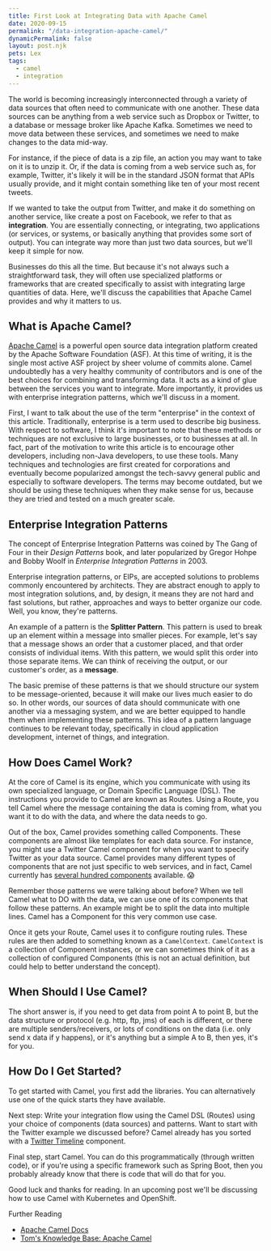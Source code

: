 ```yaml
---
title: First Look at Integrating Data with Apache Camel
date: 2020-09-15
permalink: "/data-integration-apache-camel/"
dynamicPermalink: false
layout: post.njk
pets: Lex
tags:
  - camel
  - integration
---
```


The world is becoming increasingly interconnected through a variety of data sources that often need to communicate with one another. These data sources can be anything from a web service such as Dropbox or Twitter, to a database or message broker like Apache Kafka. Sometimes we need to move data between these services, and sometimes we need to make changes to the data mid-way.

For instance, if the piece of data is a zip file, an action you may want to take on it is to unzip it. Or, if the data is coming from a web service such as, for example, Twitter, it's likely it will be in the standard JSON format that APIs usually provide, and it might contain something like ten of your most recent tweets.

If we wanted to take the output from Twitter, and make it do something on another service, like create a post on Facebook, we refer to that as **integration**. You are essentially connecting, or integrating, two applications (or services, or systems, or basically anything that provides some sort of output). You can integrate way more than just two data sources, but we'll keep it simple for now.

Businesses do this all the time. But because it's not always such a straightforward task, they will often use specialized platforms or frameworks that are created specifically to assist with integrating large quantities of data. Here, we'll discuss the capabilities that Apache Camel provides and why it matters to us.

## What is Apache Camel?
[Apache Camel](https://camel.apache.org/) is a powerful open source data integration platform created by the Apache Software Foundation (ASF). At this time of writing, it is the single most active ASF project by sheer volume of commits alone. Camel undoubtedly has a very healthy community of contributors and is one of the best choices for combining and transforming data. It acts as a kind of glue between the services you want to integrate. More importantly, it provides us with enterprise integration patterns, which we'll discuss in a moment.

First, I want to talk about the use of the term "enterprise" in the context of this article. Traditionally, enterprise is a term used to describe big business. With respect to software, I think it's important to note that these methods or techniques are not exclusive to large businesses, or to businesses at all. In fact, part of the motivation to write this article is to encourage other developers, including non-Java developers, to use these tools. Many techniques and technologies are first created for corporations and eventually become popularized amongst the tech-savvy general public and especially to software developers. The terms may become outdated, but we should be using these techniques when they make sense for us, because they are tried and tested on a much greater scale. 

## Enterprise Integration Patterns
The concept of Enterprise Integration Patterns was coined by The Gang of Four in their _Design Patterns_ book, and later popularized by Gregor Hohpe and Bobby Woolf in _Enterprise Integration Patterns_ in 2003.

Enterprise integration patterns, or EIPs, are accepted solutions to problems commonly encountered by architects. They are abstract enough to apply to most integration solutions, and, by design, it means they are not hard and fast solutions, but rather, approaches and ways to better organize our code. Well, you know, they're patterns.

An example of a pattern is the **Splitter Pattern**. This pattern is used to break up an element within a message into smaller pieces. For example, let's say that a message shows an order that a customer placed, and that order consists of individual items. With this pattern, we would split this order into those separate items. We can think of receiving the output, or our customer's order, as a **message**.

The basic premise of these patterns is that we should structure our system to be message-oriented, because it will make our lives much easier to do so. In other words, our sources of data should communicate with one another via a messaging system, and we are better equipped to handle them when implementing these patterns. This idea of a pattern language continues to be relevant today, specifically in cloud application development, internet of things, and integration. 

## How Does Camel Work?

At the core of Camel is its engine, which you communicate with using its own specialized language, or Domain Specific Language (DSL). The instructions you provide to Camel are known as Routes. Using a Route, you tell Camel where the message containing the data is coming from, what you want it to do with the data, and where the data needs to go.

Out of the box, Camel provides something called Components. These components are almost like templates for each data source. For instance, you might use a Twitter Camel component for when you want to specify Twitter as your data source. Camel provides many different types of components that are not just specific to web services, and in fact, Camel currently has [several hundred components](https://camel.apache.org/components/latest/) available. 😱

Remember those patterns we were talking about before? When we tell Camel what to DO with the data, we can use one of its components that follow these patterns. An example might be to split the data into multiple lines. Camel has a Component for this very common use case.

Once it gets your Route, Camel uses it to configure routing rules. These rules are then added to something known as a `CamelContext`. `CamelContext` is a collection of Component instances, or we can sometimes think of it as a collection of configured Components (this is not an actual definition, but could help to better understand the concept).

## When Should I Use Camel?

The short answer is, if you need to get data from point A to point B, but the data structure or protocol (e.g. http, ftp, jms) of each is different, or there are multiple senders/receivers, or lots of conditions on the data (i.e. only send x data if y happens), or it's anything but a simple A to B, then yes, it's for you.


## How Do I Get Started?

To get started with Camel, you first add the libraries. You can alternatively use one of the quick starts they have available.

Next step: Write your integration flow using the Camel DSL (Routes) using your choice of components (data sources) and patterns. Want to start with the Twitter example we discussed before? Camel already has you sorted with a [Twitter Timeline](https://camel.apache.org/components/latest/twitter-timeline-component.html) component.

Final step, start Camel. You can do this programmatically (through written code), or if you're using a specific framework such as Spring Boot, then you probably already know that there is code that will do that for you.

Good luck and thanks for reading. In an upcoming post we'll be discussing how to use Camel with Kubernetes and OpenShift.

<div class="references-block">

<span class="references-block__title">Further Reading</span>

- <a href="https://camel.apache.org/docs/" target="_blank" rel="nofollow">Apache Camel Docs</a>
- <a href="https://kb.tomd.xyz/camel.html" target="_blank" rel="nofollow">Tom's Knowledge Base: Apache Camel</a>

</div>
